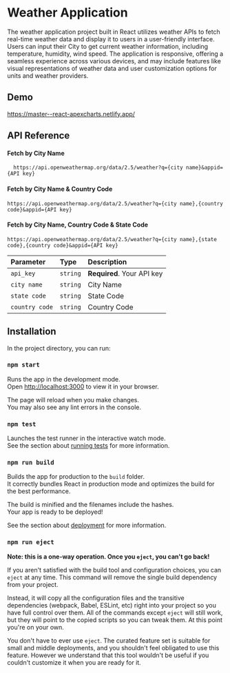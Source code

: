 
# Weather Application

The weather application project built in React utilizes weather APIs to fetch real-time weather data and display it to users in a user-friendly interface. Users can input their City to get current weather information, including temperature, humidity, wind speed. The application is responsive, offering a seamless experience across various devices, and may include features like visual representations of weather data and user customization options for units and weather providers.


## Demo

https://master--react-apexcharts.netlify.app/


## API Reference

#### Fetch by City Name
```
  https://api.openweathermap.org/data/2.5/weather?q={city name}&appid={API key}
```

#### Fetch by City Name & Country Code
```
https://api.openweathermap.org/data/2.5/weather?q={city name},{country code}&appid={API key}
```

#### Fetch by City Name, Country Code & State Code
```
https://api.openweathermap.org/data/2.5/weather?q={city name},{state code},{country code}&appid={API key}
```

| Parameter | Type     | Description                |
| :-------- | :------- | :------------------------- |
| `api_key` | `string` | **Required**. Your API key |
| `city name` | `string` | City Name |
| `state code`| `string` | State Code |
| `country code`| `string` | Country Code |



## Installation

 In the project directory, you can run:

### `npm start`

Runs the app in the development mode.\
Open [http://localhost:3000](http://localhost:3000) to view it in your browser.

The page will reload when you make changes.\
You may also see any lint errors in the console.

### `npm test`

Launches the test runner in the interactive watch mode.\
See the section about [running tests](https://facebook.github.io/create-react-app/docs/running-tests) for more information.

### `npm run build`

Builds the app for production to the `build` folder.\
It correctly bundles React in production mode and optimizes the build for the best performance.

The build is minified and the filenames include the hashes.\
Your app is ready to be deployed!

See the section about [deployment](https://facebook.github.io/create-react-app/docs/deployment) for more information.

### `npm run eject`

**Note: this is a one-way operation. Once you `eject`, you can't go back!**

If you aren't satisfied with the build tool and configuration choices, you can `eject` at any time. This command will remove the single build dependency from your project.

Instead, it will copy all the configuration files and the transitive dependencies (webpack, Babel, ESLint, etc) right into your project so you have full control over them. All of the commands except `eject` will still work, but they will point to the copied scripts so you can tweak them. At this point you're on your own.

You don't have to ever use `eject`. The curated feature set is suitable for small and middle deployments, and you shouldn't feel obligated to use this feature. However we understand that this tool wouldn't be useful if you couldn't customize it when you are ready for it.
    